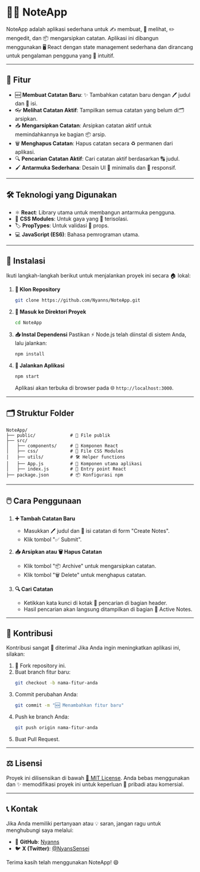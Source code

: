 # 📝✨ NoteApp

NoteApp adalah aplikasi sederhana untuk ✍️ membuat, 👀 melihat, ✏️ mengedit, dan 📦 mengarsipkan catatan. Aplikasi ini dibangun menggunakan 🖥️ React dengan state management sederhana dan dirancang untuk pengalaman pengguna yang 🤩 intuitif.

---

## 🎯 Fitur

- 🆕 **Membuat Catatan Baru**: ✨ Tambahkan catatan baru dengan 🖊️ judul dan 📝 isi.
- 👓 **Melihat Catatan Aktif**: Tampilkan semua catatan yang belum di🗂️arsipkan.
- 📥 **Mengarsipkan Catatan**: Arsipkan catatan aktif untuk memindahkannya ke bagian 📦 arsip.
- 🗑️ **Menghapus Catatan**: Hapus catatan secara ♻️ permanen dari aplikasi.
- 🔍 **Pencarian Catatan Aktif**: Cari catatan aktif berdasarkan 🔠 judul.
- 🖌️ **Antarmuka Sederhana**: Desain UI 🎨 minimalis dan 📱 responsif.

---

## 🛠️ Teknologi yang Digunakan

- ⚛️ **React**: Library utama untuk membangun antarmuka pengguna.
- 🎨 **CSS Modules**: Untuk gaya yang 🧵 terisolasi.
- 🏷️ **PropTypes**: Untuk validasi 🧐 props.
- 💻 **JavaScript (ES6)**: Bahasa pemrograman utama.

---

## 🚀 Instalasi

Ikuti langkah-langkah berikut untuk menjalankan proyek ini secara 🏠 lokal:

1. **🔗 Klon Repository**

   ```bash
   git clone https://github.com/Nyanns/NoteApp.git
   ```

2. **📂 Masuk ke Direktori Proyek**

   ```bash
   cd NoteApp
   ```

3. **📥 Instal Dependensi**
   Pastikan ⚡ Node.js telah diinstal di sistem Anda, lalu jalankan:

   ```bash
   npm install
   ```

4. **🏃 Jalankan Aplikasi**
   ```bash
   npm start
   ```
   Aplikasi akan terbuka di browser pada 🌐 `http://localhost:3000`.

---

## 🗂️ Struktur Folder

```plaintext
NoteApp/
├── public/             # 📁 File publik
├── src/
│   ├── components/     # 🧩 Komponen React
│   ├── css/            # 🎨 File CSS Modules
│   ├── utils/          # 🛠️ Helper functions
│   ├── App.js          # 🌟 Komponen utama aplikasi
│   ├── index.js        # 🚪 Entry point React
├── package.json        # 📦 Konfigurasi npm
```

---

## 🖱️ Cara Penggunaan

1. **➕ Tambah Catatan Baru**

   - Masukkan 🖊️ judul dan 📝 isi catatan di form "Create Notes".
   - Klik tombol "✅ Submit".

2. **📥 Arsipkan atau 🗑️ Hapus Catatan**

   - Klik tombol "📦 Archive" untuk mengarsipkan catatan.
   - Klik tombol "🗑️ Delete" untuk menghapus catatan.

3. **🔍 Cari Catatan**
   - Ketikkan kata kunci di kotak 🔎 pencarian di bagian header.
   - Hasil pencarian akan langsung ditampilkan di bagian 📓 Active Notes.

---

## 🤝 Kontribusi

Kontribusi sangat 🫶 diterima! Jika Anda ingin meningkatkan aplikasi ini, silakan:

1. 🔀 Fork repository ini.
2. Buat branch fitur baru:
   ```bash
   git checkout -b nama-fitur-anda
   ```
3. Commit perubahan Anda:
   ```bash
   git commit -m "🆕 Menambahkan fitur baru"
   ```
4. Push ke branch Anda:
   ```bash
   git push origin nama-fitur-anda
   ```
5. Buat Pull Request.

---

## ⚖️ Lisensi

Proyek ini dilisensikan di bawah [📝 MIT License](LICENSE). Anda bebas menggunakan dan ✨ memodifikasi proyek ini untuk keperluan 🏢 pribadi atau komersial.

---

## 📞 Kontak

Jika Anda memiliki pertanyaan atau 💡 saran, jangan ragu untuk menghubungi saya melalui:

- 🐙 **GitHub**: [Nyanns](https://github.com/Nyanns)
- 🐦 **X (Twitter)**: [@NyansSensei](https://x.com/NyansSensei)

Terima kasih telah menggunakan NoteApp! 😄
